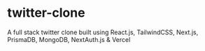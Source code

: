 # twitter-clone
A full stack twitter clone built using React.js, TailwindCSS, Next.js, PrismaDB, MongoDB, NextAuth.js &amp; Vercel
